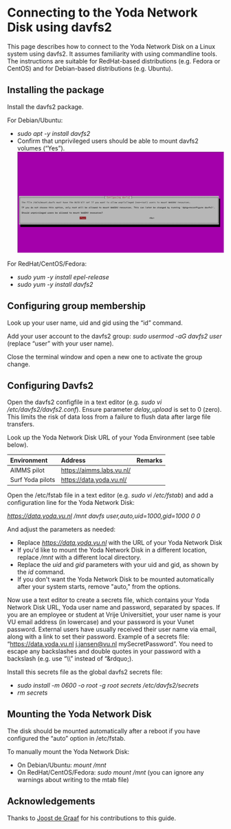 # Connecting to the Yoda Network Disk using davfs2

This page describes how to connect to the Yoda Network Disk on a Linux system using davfs2. It assumes familiarity
with using commandline tools. The instructions are suitable for RedHat-based distributions (e.g. Fedora or CentOS) and for
Debian-based distributions (e.g. Ubuntu).

## Installing the package

Install the davfs2 package.

For Debian/Ubuntu:
- _sudo apt -y install davfs2_ 
- Confirm that unprivileged users should be able to mount davfs2 volumes (&ldquo;Yes&rdquo;).
![alt text](screenshots/linux-davfs2-dialog-unprivileged.png "GNOME Files password dialog screenshot")

For RedHat/CentOS/Fedora:
- _sudo yum -y install epel-release_
- _sudo yum -y install davfs2_

## Configuring group membership

Look up your user name, uid and gid using the &ldquo;id&rdquo; command.

Add your user account to the davfs2 group: _sudo usermod -aG davfs2 user_ (replace &ldquo;user&rdquo; with your user name).

Close the terminal window and open a new one to activate the group change.

## Configuring Davfs2

Open the davfs2 configfile in a text editor (e.g. _sudo vi /etc/davfs2/davfs2.conf_). Ensure
parameter *delay_upload* is set to 0 (zero). This limits the risk of data loss from a failure to flush data after
large file transfers.

Look up the Yoda Network Disk URL of your Yoda Environment (see table below).

| Environment          | Address | Remarks                  |
|:-------------------- |:------------|:-------------------------|
| AIMMS pilot | https://aimms.labs.vu.nl/ | |
| Surf Yoda pilots | https://data.yoda.vu.nl/ | |

Open the /etc/fstab file in a text editor (e.g. _sudo vi /etc/fstab_) and add a configuration
line for the Yoda Network Disk:

_https://data.yoda.vu.nl  /mnt davfs user,auto,uid=1000,gid=1000 0 0_

And adjust the parameters as needed:
- Replace _https://data.yoda.vu.nl_ with the URL of your Yoda Network Disk
- If you'd like to mount the Yoda Network Disk in a different location, replace _/mnt_ with a different local directory.
- Replace the _uid_ and _gid_ parameters with your uid and gid, as shown by the _id_ command.
- If you don't want the Yoda Network Disk to be mounted automatically after your system starts, remove "auto," from the options.

Now use a text editor to create a secrets file, which contains your Yoda Network Disk URL, Yoda user name and password, separated by spaces.
If you are an employee or student at Vrije Universitiet, your user name is your VU email address (in lowercase) and your password
is your Vunet password. External users have usually received their user name via email, along with a link to set their password. 
Example of a secrets file: &ldquo;https://data.yoda.vu.nl j.jansen@vu.nl mySecretPassword&rdquo;. You need
to escape any backslashes and double quotes in your password with a backslash (e.g. use &ldquo;\\\\&rdquo; instead of &ldquo;\&rdquo;).

Install this secrets file as the global davfs2 secrets file:
- _sudo install -m 0600 -o root -g root secrets /etc/davfs2/secrets_
- _rm secrets_

## Mounting the Yoda Network Disk

The disk should be mounted automatically after a reboot if you have configured the &ldquo;auto&rdquo; option in /etc/fstab.

To manually mount the Yoda Network Disk:
- On Debian/Ubuntu: _mount /mnt_
- On RedHat/CentOS/Fedora: _sudo mount /mnt_ (you can ignore any warnings about writing to the mtab file)

## Acknowledgements

Thanks to [Joost de Graaf](https://www.uu.nl/medewerkers/JdeGraaf) for his contributions to this guide.
